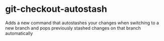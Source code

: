 # git-checkout-autostash

Adds a new command that autostashes your changes when switching to a new branch and pops previously stashed changes on that branch automatically